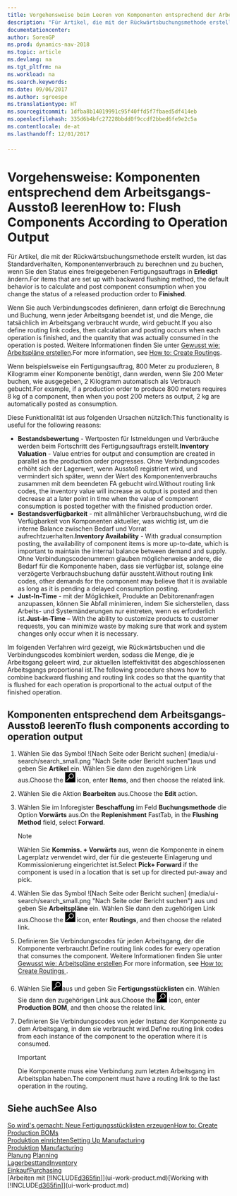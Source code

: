 ```yaml
---
title: Vorgehensweise beim Leeren von Komponenten entsprechend der Arbeitsgangsausgabe leeren
description: "Für Artikel, die mit der Rückwärtsbuchungsmethode erstellt wurden, ist das Standardverhalten, Komponentenverbrauch zu berechnen und zu buchen, wenn Sie den Status eines freigegebenen Fertigungsauftrags in **Erledigt** ändern. Weitere Informationen finden Sie unter Entnahmemethoden."
documentationcenter: 
author: SorenGP
ms.prod: dynamics-nav-2018
ms.topic: article
ms.devlang: na
ms.tgt_pltfrm: na
ms.workload: na
ms.search.keywords: 
ms.date: 09/06/2017
ms.author: sgroespe
ms.translationtype: HT
ms.sourcegitcommit: 1dfba8b14019991c95f40ffd5f7fbaed5df414eb
ms.openlocfilehash: 335d6b4bfc27228bbdd0f9ccdf2bbed6fe9e2c5a
ms.contentlocale: de-at
ms.lasthandoff: 12/01/2017

---
```

# <a name="how-to-flush-components-according-to-operation-output"></a><span data-ttu-id="e5d48-104">Vorgehensweise: Komponenten entsprechend dem Arbeitsgangs-Ausstoß leeren</span><span class="sxs-lookup"><span data-stu-id="e5d48-104">How to: Flush Components According to Operation Output</span></span>
<span data-ttu-id="e5d48-105">Für Artikel, die mit der Rückwärtsbuchungsmethode erstellt wurden, ist das Standardverhalten, Komponentenverbrauch zu berechnen und zu buchen, wenn Sie den Status eines freigegebenen Fertigungsauftrags in **Erledigt** ändern.</span><span class="sxs-lookup"><span data-stu-id="e5d48-105">For items that are set up with backward flushing method, the default behavior is to calculate and post component consumption when you change the status of a released production order to **Finished**.</span></span>  

<span data-ttu-id="e5d48-106">Wenn Sie auch Verbindungscodes definieren, dann erfolgt die Berechnung und Buchung, wenn jeder Arbeitsgang beendet ist, und die Menge, die tatsächlich im Arbeitsgang verbraucht wurde, wird gebucht.</span><span class="sxs-lookup"><span data-stu-id="e5d48-106">If you also define routing link codes, then calculation and posting occurs when each operation is finished, and the quantity that was actually consumed in the operation is posted.</span></span> <span data-ttu-id="e5d48-107">Weitere Informationen finden Sie unter [Gewusst wie: Arbeitspläne erstellen](production-how-to-create-routings.md).</span><span class="sxs-lookup"><span data-stu-id="e5d48-107">For more information, see [How to: Create Routings](production-how-to-create-routings.md).</span></span>  

<span data-ttu-id="e5d48-108">Wenn beispielsweise ein Fertigungsauftrag, 800 Meter zu produzieren, 8 Kilogramm einer Komponente benötigt, dann werden, wenn Sie 200 Meter buchen, wie ausgegeben, 2 Kilogramm automatisch als Verbrauch gebucht.</span><span class="sxs-lookup"><span data-stu-id="e5d48-108">For example, if a production order to produce 800 meters requires 8 kg of a component, then when you post 200 meters as output, 2 kg are automatically posted as consumption.</span></span>  

<span data-ttu-id="e5d48-109">Diese Funktionalität ist aus folgenden Ursachen nützlich:</span><span class="sxs-lookup"><span data-stu-id="e5d48-109">This functionality is useful for the following reasons:</span></span>  

-   <span data-ttu-id="e5d48-110">**Bestandsbewertung** - Wertposten für Istmeldungen und Verbräuche werden beim Fortschritt des Fertigungsauftrags erstellt.</span><span class="sxs-lookup"><span data-stu-id="e5d48-110">**Inventory Valuation** - Value entries for output and consumption are created in parallel as the production order progresses.</span></span> <span data-ttu-id="e5d48-111">Ohne Verbindungscodes erhöht sich der Lagerwert, wenn Ausstoß registriert wird, und vermindert sich später, wenn der Wert des Komponentenverbrauchs zusammen mit dem beendeten FA gebucht wird.</span><span class="sxs-lookup"><span data-stu-id="e5d48-111">Without routing link codes, the inventory value will increase as output is posted and then decrease at a later point in time when the value of component consumption is posted together with the finished production order.</span></span>  
-   <span data-ttu-id="e5d48-112">**Bestandsverfügbarkeit** - mit allmählicher Verbrauchsbuchung, wird die Verfügbarkeit von Komponenten aktueller, was wichtig ist, um die interne Balance zwischen Bedarf und Vorrat aufrechtzuerhalten.</span><span class="sxs-lookup"><span data-stu-id="e5d48-112">**Inventory Availability** - With gradual consumption posting, the availability of component items is more up-to-date, which is important to maintain the internal balance between demand and supply.</span></span> <span data-ttu-id="e5d48-113">Ohne Verbindungscodenummern glauben möglicherweise andere, die Bedarf für die Komponente haben, dass sie verfügbar ist, solange eine verzögerte Verbrauchsbuchung dafür aussteht.</span><span class="sxs-lookup"><span data-stu-id="e5d48-113">Without routing link codes, other demands for the component may believe that it is available as long as it is pending a delayed consumption posting.</span></span>  
-   <span data-ttu-id="e5d48-114">**Just-In-Time** - mit der Möglichkeit, Produkte an Debitorenanfragen anzupassen, können Sie Abfall minimieren, indem Sie sicherstellen, dass Arbeits- und Systemänderungen nur eintreten, wenn es erforderlich ist.</span><span class="sxs-lookup"><span data-stu-id="e5d48-114">**Just-in-Time** – With the ability to customize products to customer requests, you can minimize waste by making sure that work and system changes only occur when it is necessary.</span></span>  

<span data-ttu-id="e5d48-115">Im folgenden Verfahren wird gezeigt, wie Rückwärtsbuchen und die Verbindungscodes kombiniert werden, sodass die Menge, die je Arbeitsgang geleert wird, zur aktuellen Isteffektivität des abgeschlossenen Arbeitsgangs proportional ist.</span><span class="sxs-lookup"><span data-stu-id="e5d48-115">The following procedure shows how to combine backward flushing and routing link codes so that the quantity that is flushed for each operation is proportional to the actual output of the finished operation.</span></span>  

## <a name="to-flush-components-according-to-operation-output"></a><span data-ttu-id="e5d48-116">Komponenten entsprechend dem Arbeitsgangs-Ausstoß leeren</span><span class="sxs-lookup"><span data-stu-id="e5d48-116">To flush components according to operation output</span></span>  
1.  <span data-ttu-id="e5d48-117">Wählen Sie das Symbol ![Nach Seite oder Bericht suchen] (media/ui-search/search_small.png "Nach Seite oder Bericht suchen")aus und geben Sie **Artikel** ein. Wählen Sie dann den zugehörigen Link aus.</span><span class="sxs-lookup"><span data-stu-id="e5d48-117">Choose the ![Search for Page or Report](media/ui-search/search_small.png "Search for Page or Report icon") icon, enter **Items**, and then choose the related link.</span></span>  
2.  <span data-ttu-id="e5d48-118">Wählen Sie die Aktion **Bearbeiten** aus.</span><span class="sxs-lookup"><span data-stu-id="e5d48-118">Choose the **Edit** action.</span></span>  
3.  <span data-ttu-id="e5d48-119">Wählen Sie im Inforegister **Beschaffung** im Feld **Buchungsmethode** die Option **Vorwärts** aus.</span><span class="sxs-lookup"><span data-stu-id="e5d48-119">On the **Replenishment** FastTab, in the **Flushing Method** field, select **Forward**.</span></span>  

    > [!NOTE]  
    >  <span data-ttu-id="e5d48-120">Wählen Sie **Kommiss. + Vorwärts** aus, wenn die Komponente in einem Lagerplatz verwendet wird, der für die gesteuerte Einlagerung und Kommissionierung eingerichtet ist.</span><span class="sxs-lookup"><span data-stu-id="e5d48-120">Select **Pick+ Forward** if the component is used in a location that is set up for directed put-away and pick.</span></span>  

4.  <span data-ttu-id="e5d48-121">Wählen Sie das Symbol ![Nach Seite oder Bericht suchen] (media/ui-search/search_small.png "Nach Seite oder Bericht suchen") aus und geben Sie **Arbeitspläne** ein. Wählen Sie dann den zugehörigen Link aus.</span><span class="sxs-lookup"><span data-stu-id="e5d48-121">Choose the ![Search for Page or Report](media/ui-search/search_small.png "Search for Page or Report icon") icon, enter **Routings**, and then choose the related link.</span></span>  
5.  <span data-ttu-id="e5d48-122">Definieren Sie Verbindungscodes für jeden Arbeitsgang, der die Komponente verbraucht.</span><span class="sxs-lookup"><span data-stu-id="e5d48-122">Define routing link codes for every operation that consumes the component.</span></span> <span data-ttu-id="e5d48-123">Weitere Informationen finden Sie unter [Gewusst wie: Arbeitspläne erstellen](production-how-to-create-routings.md).</span><span class="sxs-lookup"><span data-stu-id="e5d48-123">For more information, see [How to: Create Routings ](production-how-to-create-routings.md).</span></span>  
6.  <span data-ttu-id="e5d48-124">Wählen Sie ![Nach Seite oder Bericht suchen](media/ui-search/search_small.png "Nach Seite oder Bericht suchen")aus und geben Sie **Fertigungsstücklisten** ein. Wählen Sie dann den zugehörigen Link aus.</span><span class="sxs-lookup"><span data-stu-id="e5d48-124">Choose the ![Search for Page or Report](media/ui-search/search_small.png "Search for Page or Report icon") icon, enter **Production BOM**, and then choose the related link.</span></span>  
7.  <span data-ttu-id="e5d48-125">Definieren Sie Verbindungscodes von jeder Instanz der Komponente zu dem Arbeitsgang, in dem sie verbraucht wird.</span><span class="sxs-lookup"><span data-stu-id="e5d48-125">Define routing link codes from each instance of the component to the operation where it is consumed.</span></span>

    > [!IMPORTANT]  
    >  <span data-ttu-id="e5d48-126">Die Komponente muss eine Verbindung zum letzten Arbeitsgang im Arbeitsplan haben.</span><span class="sxs-lookup"><span data-stu-id="e5d48-126">The component must have a routing link to the last operation in the routing.</span></span>  

## <a name="see-also"></a><span data-ttu-id="e5d48-127">Siehe auch</span><span class="sxs-lookup"><span data-stu-id="e5d48-127">See Also</span></span>  
[<span data-ttu-id="e5d48-128">So wird's gemacht: Neue Fertigungsstücklisten erzeugen</span><span class="sxs-lookup"><span data-stu-id="e5d48-128">How to: Create Production BOMs</span></span>](production-how-to-create-production-boms.md)  
[<span data-ttu-id="e5d48-129">Produktion einrichten</span><span class="sxs-lookup"><span data-stu-id="e5d48-129">Setting Up Manufacturing</span></span>](production-configure-production-processes.md)  
<span data-ttu-id="e5d48-130">[Produktion](production-manage-manufacturing.md)  </span><span class="sxs-lookup"><span data-stu-id="e5d48-130">[Manufacturing](production-manage-manufacturing.md)  </span></span>  
<span data-ttu-id="e5d48-131">[Planung](production-planning.md) </span><span class="sxs-lookup"><span data-stu-id="e5d48-131">[Planning](production-planning.md) </span></span>  
[<span data-ttu-id="e5d48-132">Lagerbesttand</span><span class="sxs-lookup"><span data-stu-id="e5d48-132">Inventory</span></span>](inventory-manage-inventory.md)  
[<span data-ttu-id="e5d48-133">Einkauf</span><span class="sxs-lookup"><span data-stu-id="e5d48-133">Purchasing</span></span>](purchasing-manage-purchasing.md)  
<span data-ttu-id="e5d48-134">[Arbeiten mit [!INCLUDE[d365fin](includes/d365fin_md.md)]](ui-work-product.md)</span><span class="sxs-lookup"><span data-stu-id="e5d48-134">[Working with [!INCLUDE[d365fin](includes/d365fin_md.md)]](ui-work-product.md)</span></span>

